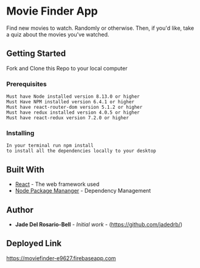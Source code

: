 # Movie Finder App
Find new movies to watch. Randomly or otherwise. Then, if you'd like, take a quiz about the movies you've watched.

## Getting Started

Fork and Clone this Repo to your local computer 

### Prerequisites
```
Must have Node installed version 8.13.0 or higher
Must Have NPM installed version 6.4.1 or higher 
Must have react-router-dom version 5.1.2 or higher
Must have redux installed version 4.0.5 or higher
Must have react-redux version 7.2.0 or higher
```

### Installing
```
In your terminal run npm install 
to install all the dependencies locally to your desktop
```

## Built With

* [React](https://reactjs.org/) - The web framework used
* [Node Package Mananger](https://docs.npmjs.com/cli/install) - Dependency Management


## Author

* **Jade Del Rosario-Bell** - *Initial work* - (https://github.com/jadedrb/)


## Deployed Link 

https://moviefinder-e9627.firebaseapp.com 
